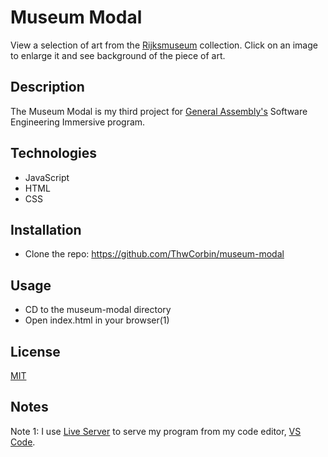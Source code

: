 # Museum Modal

View a selection of art from the [Rijksmuseum](https://www.rijksmuseum.nl/en, "Rijksmuseum website") collection. Click on an image to enlarge it and see background of the piece of art.

## Description

The Museum Modal is my third project for [General Assembly's](https://generalassemb.ly/ "General Assembly homepage") Software Engineering Immersive program.

## Technologies

- JavaScript
- HTML
- CSS

## Installation

- Clone the repo: https://github.com/ThwCorbin/museum-modal

## Usage

- CD to the museum-modal directory
- Open index.html in your browser(1)

## License

[MIT](LICENSE.txt "MIT License text file")

## Notes

Note 1: I use [Live Server](https://marketplace.visualstudio.com/items?itemName=ritwickdey.LiveServer "Live Server extension") to serve my program from my code editor, [VS Code](https://code.visualstudio.com/ "Visual Studio Code editor").
